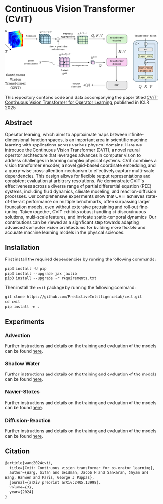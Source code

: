 # Continuous Vision Transformer (CViT)


![master_figure-2](figures/cvit_arch.png)

This repository contains code and data accompanying the paper 
titled [CViT: Continuous Vision Transformer for Operator Learning](https://arxiv.org/abs/2405.13998), published in ICLR 2025.

## Abstract

Operator learning, which aims to approximate maps between infinite-dimensional function spaces, is an important area in scientific machine learning with applications across various physical domains. Here we introduce the Continuous Vision Transformer (CViT), a novel neural operator architecture that leverages advances in computer vision to address challenges in learning complex physical systems.  CViT combines a vision transformer encoder, a novel grid-based coordinate embedding, and a query-wise cross-attention mechanism to effectively capture multi-scale dependencies. This design allows for flexible output representations and consistent evaluation at arbitrary resolutions.
We demonstrate CViT's effectiveness across a diverse range of partial differential equation (PDE) systems, including fluid dynamics, climate modeling, and reaction-diffusion processes. Our comprehensive experiments show that CViT achieves state-of-the-art performance on multiple benchmarks, often surpassing larger foundation models, even without extensive pretraining and roll-out fine-tuning. Taken together, CViT exhibits robust handling of discontinuous solutions, multi-scale features, and intricate spatio-temporal dynamics. Our contributions can be viewed as a significant step towards adapting advanced computer vision architectures for building more flexible and accurate machine learning models in the physical sciences.

## Installation

First install the required dependencies by running the following commands:

```
pip3 install -U pip
pip3 install --upgrade jax jaxlib
pip3 install --upgrade -r requirements.txt
```

Then install the `cvit` package by running the following command:

```
git clone https://github.com/PredictiveIntelligenceLab/cvit.git
cd cvit
pip install -e .
```


## Experiments

### Advection 

Further instructions and details on the training and evaluation of the models can be found [here](./adv/README.md).

### Shallow Water 

Further instructions and details on the training and evaluation of the models can be found [here](./swe/README.md).

### Navier-Stokes 

Further instructions and details on the training and evaluation of the models can be found [here](./ns/README.md).

### Diffusion-Reaction

Further instructions and details on the training and evaluation of the models can be found [here](./dr/README.md).




## Citation
    @article{wang2024cvit,
      title={Cvit: Continuous vision transformer for op-erator learning},
      author={Wang, Sifan and Seidman, Jacob H and Sankaran, Shyam and Wang, Hanwen and Paris, George J Pappas},
      journal={arXiv preprint arXiv:2405.13998},
      volume={3},
      year={2024}
    }



